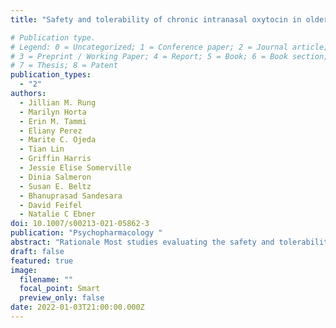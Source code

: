 ```yaml
---
title: "Safety and tolerability of chronic intranasal oxytocin in older men: results from a randomized controlled trial"

# Publication type.
# Legend: 0 = Uncategorized; 1 = Conference paper; 2 = Journal article;
# 3 = Preprint / Working Paper; 4 = Report; 5 = Book; 6 = Book section;
# 7 = Thesis; 8 = Patent
publication_types:
  - "2"
authors:
  - Jillian M. Rung
  - Marilyn Horta
  - Erin M. Tammi
  - Eliany Perez
  - Marite C. Ojeda
  - Tian Lin
  - Griffin Harris
  - Jessie Elise Somerville
  - Dinia Salmeron
  - Susan E. Beltz
  - Bhanuprasad Sandesara
  - David Feifel
  - Natalie C Ebner
doi: 10.1007/s00213-021-05862-3
publication: "Psychopharmacology "
abstract: "Rationale Most studies evaluating the safety and tolerability of intranasal oxytocin (OT) have not reported consistent adverse events (AEs), but they have largely focused on young men and single-dose administration. Thus, it is unclear whether these findings translate to older individuals and with longer administration periods. Objective Extending previous work, this study investigated the safety and tolerability of chronic intranasal OT in generally healthy older men. Methods Data were from a randomized, placebo (P)-controlled, double-blind clinical trial evaluating the effects of 4 weeks of self-administered intranasal OT (24 IU twice daily) in older adults with no major physical or cognitive impairments. Heart rate, blood pressure, urine osmolality, and serum metabolic biomarkers were obtained before and at the end of the intervention. AEs were collected during the first 3 weeks and 1 week after cessation of treatment. Results Of 103 participants recruited, 95 were randomized and received the intervention (OT = 49, P = 46). OT had no significant impact on cardiovascular, urine, or serum measures. The AEs reported for both treatments were generally mild and few in number, though one participant assigned to OT and two assigned to P dropped out due to AEs. Relative to P, OT did not significantly increase the likelihood of reporting AEs, nor the number or severity of AEs reported. Conclusion Chronic intranasal OT appears safe and well-tolerated in generally healthy older men. These findings provide support for continued human research on potential benefits of chronic OT in older adult populations."
draft: false
featured: true
image:
  filename: ""
  focal_point: Smart
  preview_only: false
date: 2022-01-03T21:00:00.000Z
---
```

